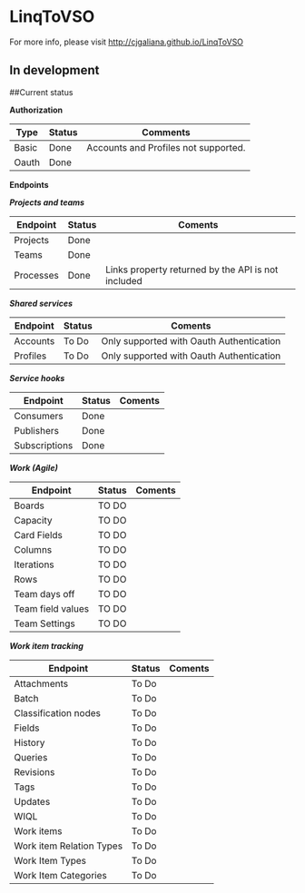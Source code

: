# LinqToVSO

For more info, please visit http://cjgaliana.github.io/LinqToVSO

In development
------------------------
##Current status

**Authorization**

Type | Status | Comments
------------- | ------------- | -------------
Basic  | Done| Accounts and Profiles not supported.
Oauth  |Done|

**Endpoints**

 ***Projects and teams***
 
 Endpoint  | Status | Coments  
 -------------| -------------| -------------
 Projects     | Done    |  
 Teams        | Done         |    
 Processes    | Done         | Links property returned by the API is not included
 
 
  ***Shared services***
  
  Endpoint  | Status | Coments  
 -------------| -------------| -------------
 Accounts     | To Do        | Only supported with Oauth Authentication
 Profiles     | To Do        | Only supported with Oauth Authentication 
 
 
  ***Service hooks***
  
  Endpoint  | Status | Coments  
 -------------| -------------| -------------
 Consumers     | Done       | 
 Publishers     | Done       | 
 Subscriptions     | Done       | 
 
 
  ***Work (Agile)***
  
  Endpoint  | Status | Coments  
 -------------| -------------| -------------
 Boards  | TO DO      |   
 Capacity  | TO DO      |   
 Card Fields  | TO DO      |   
 Columns  | TO DO      |   
 Iterations  | TO DO      |   
 Rows  | TO DO      |   
 Team days off  | TO DO      |   
 Team field values  | TO DO      |   
 Team Settings  | TO DO      |   


  ***Work item tracking***
  
  Endpoint  | Status | Coments  
 -------------| -------------| -------------
 Attachments     | To Do        | 
 Batch     | To Do        | 
 Classification nodes     | To Do        | 
 Fields     | To Do        | 
 History     | To Do        | 
 Queries     | To Do        | 
 Revisions     | To Do        | 
 Tags     | To Do        | 
 Updates     | To Do        | 
 WIQL     | To Do        | 
 Work items     | To Do        | 
 Work item Relation Types     | To Do        | 
 Work Item Types     | To Do        | 
 Work Item Categories     | To Do        | 
